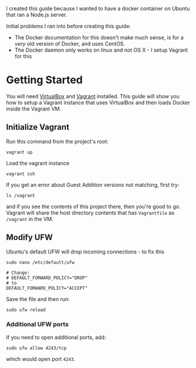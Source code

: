 I created this guide because I wanted to have a docker container on Ubuntu that ran a Node.js server.

Initial problems I ran into before creating this guide:

 - The Docker documentation for this doesn't make much sense, is for a *very* old version of Docker, and uses CentOS.
 - The Docker daemon only works on linux and not OS X - I setup Vagrant for this

# Getting Started
You will need [VirtualBox](https://www.virtualbox.org/) and [Vagrant](http://www.vagrantup.com/) installed. This guide will show you how to setup a Vagrant instance that uses VirtualBox and then loads Docker inside the Vagrant VM.

## Initialize Vagrant
Run this command from the project's root:

    vagrant up

Load the vagrant instance

    vagrant ssh

If you get an error about Guest Addition versions not matching, first try:

    ls /vagrant

and if you see the contents of this project there, then you're good to go. Vagrant will share the host directory contents that has `Vagrantfile` as `/vagrant` in the VM.

## Modify UFW
Ubuntu's default UFW will drop incoming connections - to fix this

    sudo nano /etc/default/ufw

    # Change:
    # DEFAULT_FORWARD_POLICY="DROP"
    # to
    DEFAULT_FORWARD_POLICY="ACCEPT"

Save the file and then run:

    sudo ufw reload

### Additional UFW ports
If you need to open additional ports, add:

    sudo ufw allow 4243/tcp

which would open port `4243`.
